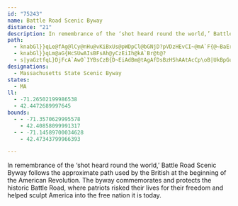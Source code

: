 ```yaml
---
id: "75243"
name: Battle Road Scenic Byway
distance: "21"
description: In remembrance of the ‘shot heard round the world,’ Battle Road Scenic Byway follows the approximate path used by the British at the beginning of the American Revolution.  The byway commemorates and protects the historic Battle Road, where patriots risked their lives for their freedom and helped sculpt America into the free nation it is today.
path:
  - knabGl}}qLe@fAg@lCy@nHu@vKiBxUs@pWDpCl@bGNjD?pVDzHEvCI~@mA`F{@~BaErI_BbFe@~BeIriAkB~d@i@~BgAbDmDfHcDrJsHzMi@tAy@pCMz@YrFUhBu@zCwDrMi@bCYvBCxARrCFbCSpJNvJT~DbA`LLlBBrGtAlJNlGp@dMFhDg@`KY|C_AlGeEfHwCrH]DoDdCYCOK}AcBiByAcBq@cG_@wD?mRpAi@FcXtMmB~@u@Pb@l@l@tBjApCr@jAtAbBbAx@h@ThCeA\Cn@VlLlIpA`C~@jDNR`Ad@
  - knabGl}}qLm@aG{HcSUwAIsBFsAh@yCzEiIh@kA`Br@t@?
  - s|yaGztfqL}DjFcA`AwO`IYBsCzB{D~EiAdBm@tAgAfDsBzHShAAtAcCp\oB|UkBpGuC|HgS|e@aH|J_@v@Kl@]lE_BzIKjAa@r]wBdZgBnMD~FGrEOxGYzEaArHk@rCkBrGiCbIYvAw@jIGvAHp@t@zDR`BGjB_@zAkFvIyAbAiAj@eDfA}FbAuAd@wB`AqFzCw@p@mBlCiArB_BdEcAfBi@d@yDfBmFd@cCd@kGnB_A|@i@~@uAlEyAzDiB`DoLhR}ElFy@pASp@u@zDwAvKkAdFaGrNiBfDDx@I^oBzHY~C\vQD~@tAlK`BjO~BlNH`IJjBzAtINtAMdE^`GA~GZtH?xAi@zH@~AX~Db@|C~BfH^pBB~C_@fI?zBRdAhA~BwHzK
designations:
  - Massachusetts State Scenic Byway
states:
  - MA
ll:
  - -71.26502199986538
  - 42.4472689997645
bounds:
  - - -71.3570629995578
    - 42.40858099991317
  - - -71.14589700034628
    - 42.47343799966393

---
```


In remembrance of the ‘shot heard round the world,’ Battle Road Scenic Byway follows the approximate path used by the British at the beginning of the American Revolution.  The byway commemorates and protects the historic Battle Road, where patriots risked their lives for their freedom and helped sculpt America into the free nation it is today.
